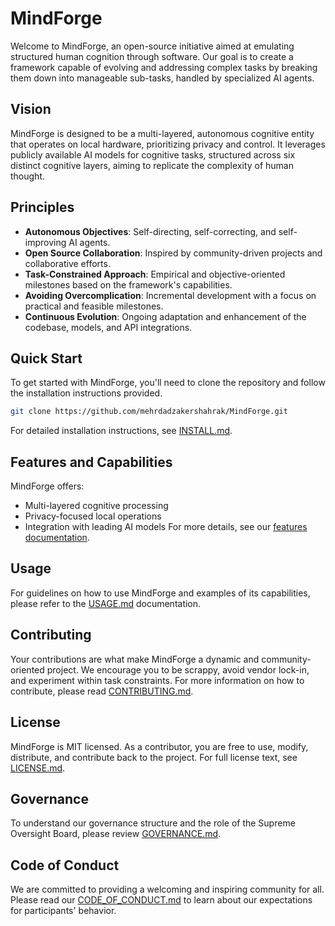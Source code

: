 # MindForge

Welcome to MindForge, an open-source initiative aimed at emulating structured human cognition through software. Our goal is to create a framework capable of evolving and addressing complex tasks by breaking them down into manageable sub-tasks, handled by specialized AI agents.

## Vision

MindForge is designed to be a multi-layered, autonomous cognitive entity that operates on local hardware, prioritizing privacy and control. It leverages publicly available AI models for cognitive tasks, structured across six distinct cognitive layers, aiming to replicate the complexity of human thought.

## Principles

- **Autonomous Objectives**: Self-directing, self-correcting, and self-improving AI agents.
- **Open Source Collaboration**: Inspired by community-driven projects and collaborative efforts.
- **Task-Constrained Approach**: Empirical and objective-oriented milestones based on the framework's capabilities.
- **Avoiding Overcomplication**: Incremental development with a focus on practical and feasible milestones.
- **Continuous Evolution**: Ongoing adaptation and enhancement of the codebase, models, and API integrations.

## Quick Start

To get started with MindForge, you'll need to clone the repository and follow the installation instructions provided.

```bash
git clone https://github.com/mehrdadzakershahrak/MindForge.git
```

For detailed installation instructions, see [INSTALL.md](INSTALL.md).

## Features and Capabilities
MindForge offers:
- Multi-layered cognitive processing
- Privacy-focused local operations
- Integration with leading AI models
For more details, see our [features documentation](docs/FEATURES.md).

## Usage
For guidelines on how to use MindForge and examples of its capabilities, please refer to the [USAGE.md](docs/USAGE.md)  documentation.

## Contributing
Your contributions are what make MindForge a dynamic and community-oriented project. We encourage you to be scrappy, avoid vendor lock-in, and experiment within task constraints. For more information on how to contribute, please read [CONTRIBUTING.md](docs/CONTRIBUTING.md).

## License
MindForge is MIT licensed. As a contributor, you are free to use, modify, distribute, and contribute back to the project. For full license text, see [LICENSE.md](LICENSE.md).

## Governance
To understand our governance structure and the role of the Supreme Oversight Board, please review [GOVERNANCE.md](GOVERNANCE.md).

## Code of Conduct
We are committed to providing a welcoming and inspiring community for all. Please read our [CODE_OF_CONDUCT.md](CODE_OF_CONDUCT.md) to learn about our expectations for participants' behavior.